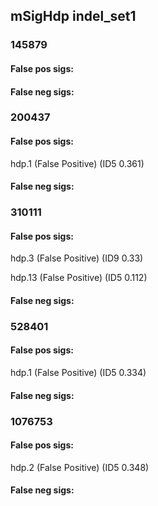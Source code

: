 ## mSigHdp indel_set1



### 145879

#### False pos sigs:



#### False neg sigs:




### 200437

#### False pos sigs:

hdp.1 (False Positive) (ID5 0.361)

#### False neg sigs:




### 310111

#### False pos sigs:

hdp.3 (False Positive) (ID9 0.33)

hdp.13 (False Positive) (ID5 0.112)

#### False neg sigs:




### 528401

#### False pos sigs:

hdp.1 (False Positive) (ID5 0.334)

#### False neg sigs:




### 1076753

#### False pos sigs:

hdp.2 (False Positive) (ID5 0.348)

#### False neg sigs:




